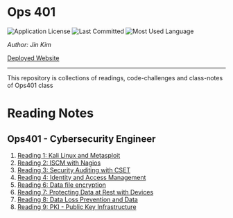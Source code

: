 # Ops 401

![Application License](https://img.shields.io/github/license/jinwoov/Ops401)
![Last Committed](https://img.shields.io/github/last-commit/jinwoov/Ops401)
![Most Used Language](https://img.shields.io/github/languages/top/jinwoov/Ops401)

*Author: Jin Kim*  
  
[Deployed Website](https://jinwoov.github.io/Ops401/)

---

This repository is collections of readings, code-challenges and class-notes of Ops401 class

# Reading Notes

## Ops401 - Cybersecurity Engineer

1. [Reading 1: Kali Linux and Metasploit](./Reading-notes/reading1.md)
2. [Reading 2: ISCM with Nagios](./Reading-notes/reading2.md)
3. [Reading 3: Security Auditing with CSET](./Reading-notes/reading3.md)
4. [Reading 4: Identity and Access Management](./Reading-notes/reading4.md)
5. [Reading 6: Data file encryption](./Reading-notes/reading6.md)
6. [Reading 7: Protecting Data at Rest with Devices](./Reading-notes/reading7.md)
7. [Reading 8: Data Loss Prevention and Data](./Reading-notes/reading8.md)
8. [Reading 9: PKI - Public Key Infrastructure](./Reading-notes/reading9.md)
  
